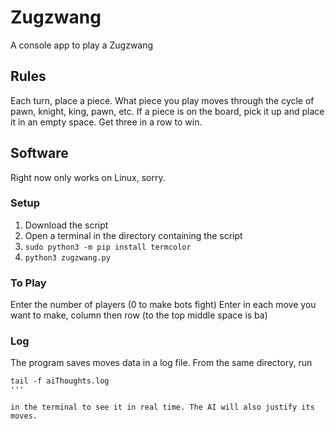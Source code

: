 # Zugzwang
A console app to play a Zugzwang
## Rules
Each turn, place a piece. What piece you play moves through the cycle of pawn, knight, king, pawn, etc. If a piece is on the board, pick it up and place it in an empty space. Get three in a row to win.
## Software
Right now only works on Linux, sorry.
### Setup
1. Download the script
2. Open a terminal in the directory containing the script
3. ```sudo python3 -m pip install termcolor```
4. ```python3 zugzwang.py```
### To Play
Enter the number of players (0 to make bots fight)
Enter in each move you want to make, column then row (to the top middle space is ba)
### Log
The program saves moves data in a log file. From the same directory, run 
```
tail -f aiThoughts.log
'''

in the terminal to see it in real time. The AI will also justify its moves.
